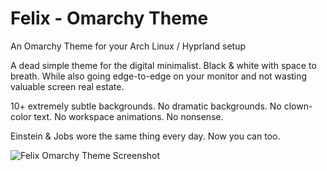 # Felix - Omarchy Theme
An Omarchy Theme for your Arch Linux / Hyprland setup

A dead simple theme for the digital minimalist. Black & white with space to breath. While also going edge-to-edge on your monitor and not wasting valuable screen real estate. 

10+ extremely subtle backgrounds. No dramatic backgrounds. No clown-color text. No workspace animations. No nonsense.

Einstein & Jobs wore the same thing every day. Now you can too.

![Felix Omarchy Theme Screenshot](theme.png)
